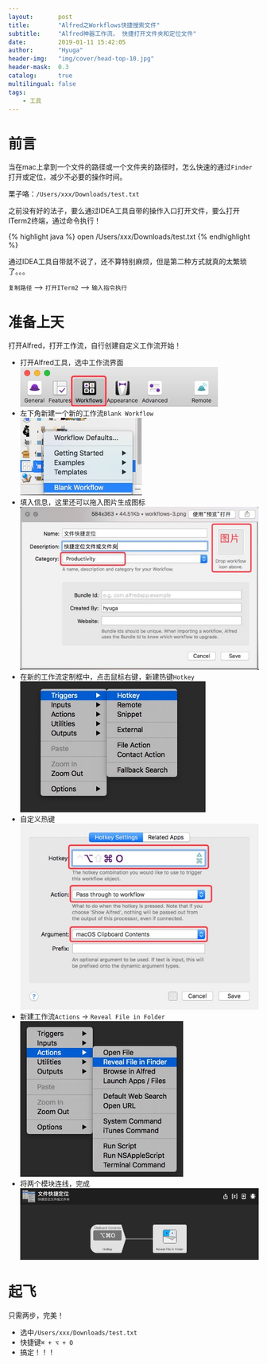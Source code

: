 ```yaml
---
layout:       post
title:        "Alfred之Workflows快捷搜索文件"
subtitle:     "Alfred神器工作流， 快捷打开文件夹和定位文件"
date:         2019-01-11 15:42:05
author:       "Hyuga"
header-img:   "img/cover/head-top-10.jpg"
header-mask:  0.3
catalog:      true
multilingual: false
tags:
    - 工具
---
```


# 前言
当在mac上拿到一个文件的路径或一个文件夹的路径时，怎么快速的通过`Finder`打开或定位，减少不必要的操作时间。

栗子咯：`/Users/xxx/Downloads/test.txt`

之前没有好的法子，要么通过IDEA工具自带的操作入口打开文件，要么打开ITerm2终端，通过命令执行！

{% highlight java %}
open /Users/xxx/Downloads/test.txt
{% endhighlight %}

通过IDEA工具自带就不说了，还不算特别麻烦，但是第二种方式就真的太繁琐了。。。

`复制路径` --> `打开ITerm2` --> `输入指令执行`

# 准备上天
打开Alfred，打开工作流，自行创建自定义工作流开始！

- 打开Alfred工具，选中工作流界面
![](/img/2019/2019-01/workflows-1.png)
- 左下角新建一个新的工作流`Blank Workflow`
![](/img/2019/2019-01/workflows-2.png)
- 填入信息，这里还可以拖入图片生成图标
![](/img/2019/2019-01/workflows-3.png)
- 在新的工作流定制框中，点击鼠标右键，新建热键`Hotkey`
![](/img/2019/2019-01/workflows-4.png)
- 自定义热键
![](/img/2019/2019-01/workflows-5.png)
- 新建工作流`Actions` -> `Reveal File in Folder`
![](/img/2019/2019-01/workflows-6.png)
- 将两个模块连线，完成
![](/img/2019/2019-01/workflows-7.png)

# 起飞

只需两步，完美！

- 选中`/Users/xxx/Downloads/test.txt`
- 快捷键`⌘ + ⌥ + O`
- 搞定！！！


